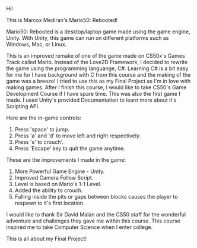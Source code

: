 Hi!

This is Marcox Mediran's Mario50: Rebooted!

Mario50: Rebooted is a desktop/laptop game made using the game engine, Unity.
With Unity, this game can run on different platforms such as Windows, Mac, or Linux.

This is an improved remake of one of the game made on CS50x's Games Track called Mario.
Instead of the Love2D Framework, I decided to rewrite the game using the programming languange, C#.
Learning C# is a bit easy for me for I have background with C from this course and the making of the game was a breeze!
I tried to use this as my Final Project as I'm in love with making games.
After I finish this course, I would like to take CS50's Game Development Course if I have spare time.
This was also the first game I made. I used Unity's provided Documentation to learn more about it's Scripting API.

Here are the in-game controls:
1. Press 'space' to jump.
2. Press 'a' and 'd' to move left and right respectively.
3. Press 's' to crouch'.
4. Press 'Escape' key to quit the game anytime.

These are the improvements I made in the game:
1. More Powerful Game Engine - Unity.
2. Improved Camera Follow Script.
3. Level is based on Mario's 1-1 Level.
4. Added the ability to crouch.
5. Falling inside the pits or gaps between blocks causes the player to respawn to it's first location.

I would like to thank Sir David Malan and the CS50 staff for the wonderful adventure and challenges they gave me within this course.
This course inspired me to take Computer Science when I enter college.

This is all about my Final Project!
